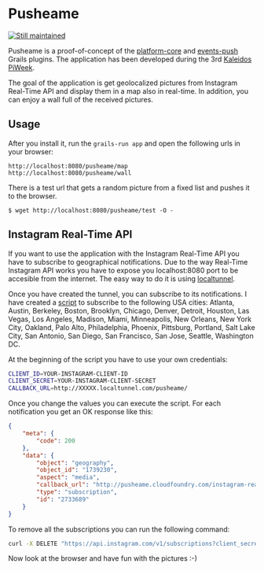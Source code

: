 Pusheame
========

[![Still maintained](http://stillmaintained.com/lmivan/pusheame.png)](http://stillmaintained.com/lmivan/pusheame)

Pusheame is a proof-of-concept of the [platform-core](http://grails.org/plugin/platform-core) and [events-push](http://grails.org/plugin/events-push) Grails plugins.
The application has been developed during the 3rd [Kaleidos](http://kaleidos.net) [PiWeek](http://piweek.es).

The goal of the application is get geolocalized pictures from Instagram Real-Time API and display them in a map also in real-time. In addition, you can enjoy a wall full of the received pictures.


Usage
-----

After you install it, run the `grails-run app` and open the following urls in your browser:

```
http://localhost:8080/pusheame/map
http://localhost:8080/pusheame/wall
```

There is a test url that gets a random picture from a fixed list and pushes it to the browser.

```
$ wget http://localhost:8080/pusheame/test -O -
```


Instagram Real-Time API
-----------------------

If you want to use the application with the Instagram Real-Time API you have to subscribe to geographical notifications. Due to the way Real-Time Instagram API works you have to expose you localhost:8080 port to be accesible from the internet. The easy way to do it is using [localtunnel](https://github.com/progrium/localtunnel).

Once you have created the tunnel, you can subscribe to its notifications. I have created a [script](https://github.com/lmivan/pusheame/blob/master/create-instagram-notifications.sh) to subscribe to the following USA cities:
Atlanta, Austin, Berkeley, Boston, Brooklyn, Chicago, Denver, Detroit, Houston, Las Vegas, Los Angeles, Madison, Miami, Minneapolis, New Orleans, New York City, Oakland, Palo Alto, Philadelphia, Phoenix, Pittsburg, Portland, Salt Lake City, San Antonio, San Diego, San Francisco, San Jose, Seattle, Washington DC.

At the beginning of the script you have to use your own credentials:

``` bash
CLIENT_ID=YOUR-INSTAGRAM-CLIENT-ID
CLIENT_SECRET=YOUR-INSTAGRAM-CLIENT-SECRET
CALLBACK_URL=http://XXXXX.localtunnel.com/pusheame/
```

Once you change the values you can execute the script. For each notification you get an OK response like this:

``` json
{
    "meta": {
        "code": 200
    },
    "data": {
        "object": "geography",
        "object_id": "1739230",
        "aspect": "media",
        "callback_url": "http://pusheame.cloudfoundry.com/instagram-real-time",
        "type": "subscription",
        "id": "2733689"
    }
}
```
To remove all the subscriptions you can run the following command:
``` bash
curl -X DELETE "https://api.instagram.com/v1/subscriptions?client_secret=YOUR-CLIENT-SECRET&client_id=YOUR-CLIENT-ID&object=all"
```

Now look at the browser and have fun with the pictures :-)
